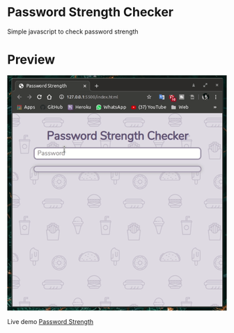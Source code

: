 # Password Strength Checker
Simple javascript to check password strength 

# Preview
<img src="preview/preview.gif" alt="Screenshot">

Live demo [Password Strength](https://50um3n.github.io/password-strength-checker/)
